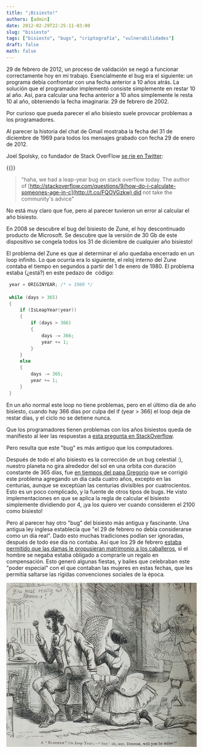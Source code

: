 ```yaml
---
title: "¡Bisiesto!"
authors: [admin]
date: 2012-02-29T22:25:11-03:00
slug: "bisiesto"
tags: ["bisiesto", "bugs", "criptografía", "vulnerabilidades"]
draft: false
math: false
---
```

29 de febrero de 2012, un proceso de validación se negó a funcionar
correctamente hoy en mi trabajo. Esencialmente el bug era el siguiente:
un programa debía confrontar con una fecha anterior a 10 años atrás. La
solución que el programador implementó consiste simplemente en restar 10
al año. Así, para calcular una fecha anterior a 10 años simplemente le
resta 10 al año, obteniendo la fecha imaginaria: 29 de febrero de 2002.

Por curioso que pueda parecer el año bisiesto suele provocar problemas a
los programadores.

Al parecer la historia del chat de Gmail mostraba la fecha del 31 de
diciembre de 1969 para todos los mensajes grabado con fecha 29 de enero
de 2012.

Joel Spolsky, co fundador de Stack OverFlow [se rie en
Twitter](https://twitter.com/#!/spolsky/status/174999972830384130):

{{<x user="spolsky" id="174999972830384130">}}

> "haha, we had a leap-year bug on stack overflow today. The author
> of [http://stackoverflow.com/questions/9/how-do-i-calculate-someones-age-in-c](http://t.co/FQOVGzkw) did
> not take the community\'s advice"

No está muy claro que fue, pero al parecer tuvieron un error al calcular
el año bisiesto.

En 2008 se descubre el bug del bisiesto de Zune, el hoy descontinuado
producto de Microsoft. Se descubre que la versión de 30 Gb de este
dispositivo se congela todos los 31 de diciembre de cualquier año
bisiesto!

El problema del Zune es que al determinar el año quedaba encerrado en un
loop infinito. Lo que ocurría era lo siguiente, el reloj interno del
Zune contaba el tiempo en segundos a partir del 1 de enero de 1980. El
problema estaba (¿está?) en este pedazo de  código:

```c
 year = ORIGINYEAR; /* = 1980 */

 while (days > 365)
 {
     if (IsLeapYear(year))
     {
         if (days > 366)
         {
             days -= 366;
             year += 1;
         }
     }
     else
     {
         days -= 365;
         year += 1;
     }
 }
```

En un año normal este loop no tiene problemas, pero en el último día de año bisiesto, cuando hay 366 días por culpa del if (year > 366) el loop deja de restar dias, y el ciclo no se detiene nunca.

Que los programadores tienen problemas con los años bisiestos queda de manifiesto al leer las respuestas a <a href="http://stackoverflow.com/questions/9/how-do-i-calculate-someones-age-in-c?page=1&tab=votes#tab-top">esta pregunta en StackOverflow</a>.

Pero resulta que este "bug" es más antiguo que los computadores.

Después de todo el año bisiesto es la corrección de un bug celestial :), nuestro planeta no gira alrededor del sol en una orbita con duración constante de 365 días, fue <a href="http://es.wikipedia.org/wiki/A%C3%B1o_bisiesto">en tiempos del papa Gregorio</a> que se corrigió este problema agregando un día cada cuatro años, excepto en las centurias, aunque se exceptúan las centurias divisibles por cuatrocientos. Esto es un poco complicado, y la fuente de otros tipos de bugs. He visto implementaciones en que se aplica la regla de calcular el bisiesto simplemente dividiendo por 4, ¡ya los quiero ver cuando consideren el 2100 como bisiesto!

Pero al parecer hay otro "bug" del bisiesto más antigua y fascinante. Una antigua ley inglesa establecía que "el 29 de febrero no debía considerarse como un día real". Dado esto muchas tradiciones podían ser ignoradas, después de todo ese día no contaba. Así que los 29 de febrero <a href="http://blog.nyhistory.org/ladies-get-ready-its-a-leap-year/">estaba permitido que las damas le propusieran matrimonio a los caballeros</a>, si el hombre se negaba estaba obligado a comprarle un regalo en compensación. Esto generó algunas fiestas, y bailes que celebraban este "poder especial" con el que contaban las mujeres en estas fechas, que les permitía saltarse las rígidas convenciones sociales de la época.

![](leapyear.jpg)
